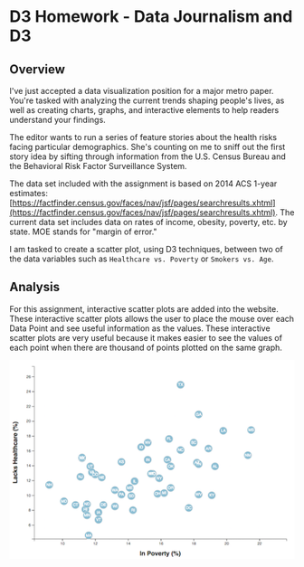 # D3 Homework - Data Journalism and D3

## Overview

I've just accepted a data visualization position for a major metro paper. You're tasked with analyzing the current trends shaping people's lives, as well as creating charts, graphs, and interactive elements to help readers understand your findings.

The editor wants to run a series of feature stories about the health risks facing particular demographics. She's counting on me to sniff out the first story idea by sifting through information from the U.S. Census Bureau and the Behavioral Risk Factor Surveillance System.

The data set included with the assignment is based on 2014 ACS 1-year estimates: [https://factfinder.census.gov/faces/nav/jsf/pages/searchresults.xhtml](https://factfinder.census.gov/faces/nav/jsf/pages/searchresults.xhtml). The current data set includes data on rates of income, obesity, poverty, etc. by state. MOE stands for "margin of error."

I am tasked to create a scatter plot, using D3 techniques, between two of the data variables such as `Healthcare vs. Poverty` or `Smokers vs. Age`.

## Analysis
For this assignment, interactive scatter plots are added into the website. These interactive scatter plots allows the user to place the mouse over each Data Point and see useful information as the values. These interactive scatter plots are very useful because it makes easier to see the values of each point when there are thousand of points plotted on the same graph.

![Screenshot](/Screenshots/scatter.png)
